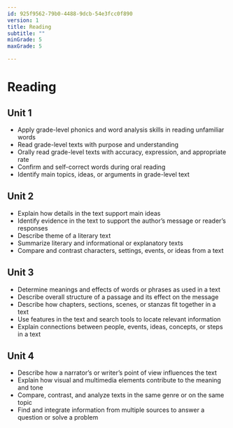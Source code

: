 ```yaml
---
id: 925f9562-79b0-4488-9dcb-54e3fcc0f890
version: 1
title: Reading
subtitle: ""
minGrade: 5
maxGrade: 5

---
```

# Reading


## Unit 1
* Apply grade-level phonics and word analysis skills in reading unfamiliar words
* Read grade-level texts with purpose and understanding
* Orally read grade-level texts with accuracy, expression, and appropriate rate
* Confirm and self-correct words during oral reading
* Identify main topics, ideas, or arguments in grade-level text

## Unit 2
* Explain how details in the text support main ideas
* Identify evidence in the text to support the author’s message or reader’s responses
* Describe theme of a literary text
* Summarize literary and informational or explanatory texts
* Compare and contrast characters, settings, events, or ideas from a text

## Unit 3
* Determine meanings and effects of words or phrases as used in a text
* Describe overall structure of a passage and its effect on the message
* Describe how chapters, sections, scenes, or stanzas fit together in a text
* Use features in the text and search tools to locate relevant information
* Explain connections between people, events, ideas, concepts, or steps in a text

## Unit 4
* Describe how a narrator’s or writer’s point of view influences the text
* Explain how visual and multimedia elements contribute to the meaning and tone
* Compare, contrast, and analyze texts in the same genre or on the same topic
* Find and integrate information from multiple sources to answer a question or solve a problem